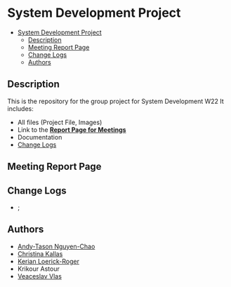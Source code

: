 # System Development Project

- [System Development Project](#system-development-project)
  - [Description](#description)
  - [Meeting Report Page](#meeting-report-page)
  - [Change Logs](#change-logs)
  - [Authors](#authors)

## Description

This is the repository for the group project for System Development W22
It includes:

- All files (Project File, Images)
- Link to the [**Report Page for Meetings**](#meeting-report-page)
- Documentation
- [Change Logs](#change-logs)

## Meeting Report Page

## Change Logs

- ;

## Authors

- [Andy-Tason Nguyen-Chao](https://github.com/DHay10)
- [Christina Kallas](https://github.com/ChristinaKs)
- [Kerian Loerick-Roger](https://github.com/kerian15)
- Krikour Astour
- [Veaceslav Vlas](https://github.com/vlasslavic)